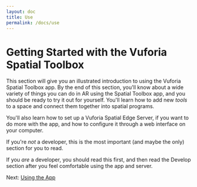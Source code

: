```yaml
---
layout: doc
title: Use
permalink: /docs/use
---
```


# Getting Started with the Vuforia Spatial Toolbox

This section will give you an illustrated introduction to using the Vuforia Spatial Toolbox app.
By the end of this section, you'll know about a wide variety of things you can do in AR using the
Spatial Toolbox app, and you should be ready to try it out for yourself. You'll learn how to add
new *tools* to a space and connect them together into spatial programs.

You'll also learn how to set up a Vuforia Spatial Edge Server, if you want to do more with the
app, and how to configure it through a web interface on your computer.

If you're _not_ a developer, this is the most important (and maybe the only) section for you to
read.

If you _are_ a developer, you should read this first, and then read the Develop section after you
feel comfortable using the app and server.

Next: [Using the App](./using-the-app)

